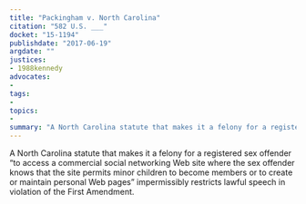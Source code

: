 ```yaml
---
title: "Packingham v. North Carolina"
citation: "582 U.S. ___"
docket: "15-1194"
publishdate: "2017-06-19"
argdate: ""
justices:
- 1988kennedy
advocates:
- 
tags:
- 
topics:
- 
summary: "A North Carolina statute that makes it a felony for a registered sex offender “to access a commercial social networking Web site where the sex offender knows that the site permits minor children to become members or to create or maintain personal Web pages” impermissibly restricts lawful speech in violation of the First Amendment."
---
```

A North Carolina statute that makes it a felony for a registered sex offender “to access a commercial social networking Web site where the sex offender knows that the site permits minor children to become members or to create or maintain personal Web pages” impermissibly restricts lawful speech in violation of the First Amendment.

